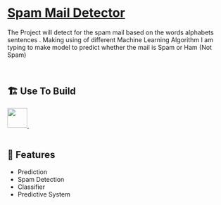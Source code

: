 


<a href="" target="_blank">
<h1 align="left">Spam Mail Detector</h1>
</a>


<p align="left">The Project will detect for the spam mail based on the words alphabets sentences . Making using of different Machine Learning Algorithm I am typing to make model to predict whether the mail is Spam or Ham (Not Spam)</p>

<br />


<h2 align="left">🏗️ Use To Build</h2>
<div align="left">

<a href="https://github.com/" target="_blank">
<img
  src="https://raw.githubusercontent.com/danielcranney/readme-generator/main/public/icons/skills/python-colored.svg"
  width="45px"
/>
</a>&nbsp

</div>

<br />


<h2 align="left">🚀 Features</h2>
<ul align="left">
<li>Prediction</li><li>Spam Detection</li><li>Classifier</li><li>Predictive System</li>
</ul>

<br />




